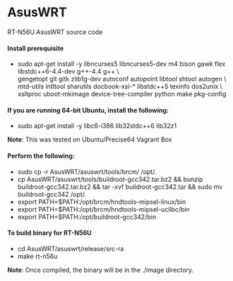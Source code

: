 # AsusWRT
RT-N56U AsusWRT source code

#### Install prerequisite  
- sudo apt-get install -y libncurses5 libncurses5-dev m4 bison gawk flex libstdc++6-4.4-dev g++-4.4 g++ \  
gengetopt git gitk zlib1g-dev autoconf autopoint libtool shtool autogen \  
mtd-utils intltool sharutils docbook-xsl-* libstdc++5 texinfo dos2unix \  
xsltproc uboot-mkimage device-tree-compiler python make pkg-config  

#### If you are running 64-bit Ubuntu, install the following:  
- sudo apt-get install -y libc6-i386 lib32stdc++6 lib32z1

**Note**: This was tested on Ubuntu/Precise64 Vagrant Box  

#### Perform the following:  
- sudo cp -r AsusWRT/asuswrt/tools/brcm/ /opt/.  
- cp AsusWRT/asuswrt/tools/buildroot-gcc342.tar.bz2 && bunzip buildroot-gcc342.tar.bz2 && tar -xvf buildroot-gcc342.tar && sudo mv buildroot-gcc342 /opt/.
- export PATH=$PATH:/opt/brcm/hndtools-mipsel-linux/bin  
- export PATH=$PATH:/opt/brcm/hndtools-mipsel-uclibc/bin  
- export PATH=$PATH:/opt/buildroot-gcc342/bin

#### To build binary for RT-N56U
- cd AsusWRT/asuswrt/release/src-ra  
- make rt-n56u  

**Note**: Once compiled, the binary will be in the ./image directory.

